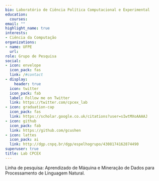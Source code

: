 ```yaml
---
bio: Laboratório de Ciência Política Computacional e Experimental 
education:
  courses:
email: ""
highlight_name: true
interests:
- Ciência da Computação
organizations:
- name: UFPE
  url: 
role: Grupo de Pesquisa
social:
- icon: envelope
  icon_pack: fas
  link: /#contact
- display:
    header: true
  icon: twitter
  icon_pack: fab
  label: Follow me on Twitter
  link: https://twitter.com/cpcex_lab
- icon: graduation-cap
  icon_pack: fas
  link: https://scholar.google.co.uk/citations?user=sIwtMXoAAAAJ
- icon: github
  icon_pack: fab
  link: https://github.com/gcushen
- icon: lattes
  icon_pack: ai
  link: http://dgp.cnpq.br/dgp/espelhogrupo/4308174162874490
superuser: true
title: Lab CPCEX
---
```

 
Linha de pesquisa: Aprendizado de Máquina e Mineração de Dados para Processamento de Linguagem Natural.
